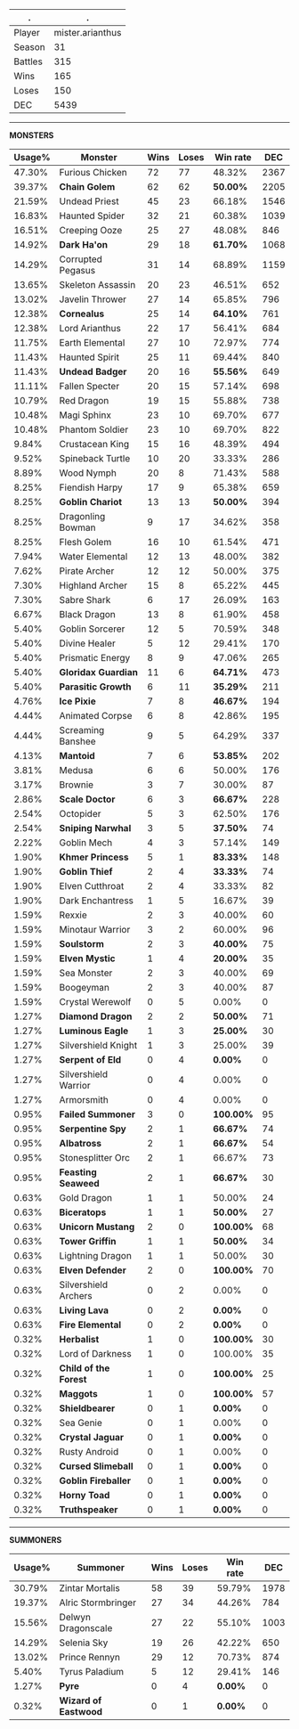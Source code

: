 .|.
|-|-
Player|mister.arianthus
Season|31
Battles|315
Wins|165
Loses|150
DEC|5439

---
**MONSTERS**

Usage%|Monster|Wins|Loses|Win rate|DEC|
-|-|-|-|-|-|
47.30%|Furious Chicken|72|77|48.32%|2367|
39.37%|**Chain Golem**|62|62|**50.00%**|2205|
21.59%|Undead Priest|45|23|66.18%|1546|
16.83%|Haunted Spider|32|21|60.38%|1039|
16.51%|Creeping Ooze|25|27|48.08%|846|
14.92%|**Dark Ha'on**|29|18|**61.70%**|1068|
14.29%|Corrupted Pegasus|31|14|68.89%|1159|
13.65%|Skeleton Assassin|20|23|46.51%|652|
13.02%|Javelin Thrower|27|14|65.85%|796|
12.38%|**Cornealus**|25|14|**64.10%**|761|
12.38%|Lord Arianthus|22|17|56.41%|684|
11.75%|Earth Elemental|27|10|72.97%|774|
11.43%|Haunted Spirit|25|11|69.44%|840|
11.43%|**Undead Badger**|20|16|**55.56%**|649|
11.11%|Fallen Specter|20|15|57.14%|698|
10.79%|Red Dragon|19|15|55.88%|738|
10.48%|Magi Sphinx|23|10|69.70%|677|
10.48%|Phantom Soldier|23|10|69.70%|822|
9.84%|Crustacean King|15|16|48.39%|494|
9.52%|Spineback Turtle|10|20|33.33%|286|
8.89%|Wood Nymph|20|8|71.43%|588|
8.25%|Fiendish Harpy|17|9|65.38%|659|
8.25%|**Goblin Chariot**|13|13|**50.00%**|394|
8.25%|Dragonling Bowman|9|17|34.62%|358|
8.25%|Flesh Golem|16|10|61.54%|471|
7.94%|Water Elemental|12|13|48.00%|382|
7.62%|Pirate Archer|12|12|50.00%|375|
7.30%|Highland Archer|15|8|65.22%|445|
7.30%|Sabre Shark|6|17|26.09%|163|
6.67%|Black Dragon|13|8|61.90%|458|
5.40%|Goblin Sorcerer|12|5|70.59%|348|
5.40%|Divine Healer|5|12|29.41%|170|
5.40%|Prismatic Energy|8|9|47.06%|265|
5.40%|**Gloridax Guardian**|11|6|**64.71%**|473|
5.40%|**Parasitic Growth**|6|11|**35.29%**|211|
4.76%|**Ice Pixie**|7|8|**46.67%**|194|
4.44%|Animated Corpse|6|8|42.86%|195|
4.44%|Screaming Banshee|9|5|64.29%|337|
4.13%|**Mantoid**|7|6|**53.85%**|202|
3.81%|Medusa|6|6|50.00%|176|
3.17%|Brownie|3|7|30.00%|87|
2.86%|**Scale Doctor**|6|3|**66.67%**|228|
2.54%|Octopider|5|3|62.50%|176|
2.54%|**Sniping Narwhal**|3|5|**37.50%**|74|
2.22%|Goblin Mech|4|3|57.14%|149|
1.90%|**Khmer Princess**|5|1|**83.33%**|148|
1.90%|**Goblin Thief**|2|4|**33.33%**|74|
1.90%|Elven Cutthroat|2|4|33.33%|82|
1.90%|Dark Enchantress|1|5|16.67%|39|
1.59%|Rexxie|2|3|40.00%|60|
1.59%|Minotaur Warrior|3|2|60.00%|96|
1.59%|**Soulstorm**|2|3|**40.00%**|75|
1.59%|**Elven Mystic**|1|4|**20.00%**|35|
1.59%|Sea Monster|2|3|40.00%|69|
1.59%|Boogeyman|2|3|40.00%|87|
1.59%|Crystal Werewolf|0|5|0.00%|0|
1.27%|**Diamond Dragon**|2|2|**50.00%**|71|
1.27%|**Luminous Eagle**|1|3|**25.00%**|30|
1.27%|Silvershield Knight|1|3|25.00%|39|
1.27%|**Serpent of Eld**|0|4|**0.00%**|0|
1.27%|Silvershield Warrior|0|4|0.00%|0|
1.27%|Armorsmith|0|4|0.00%|0|
0.95%|**Failed Summoner**|3|0|**100.00%**|95|
0.95%|**Serpentine Spy**|2|1|**66.67%**|74|
0.95%|**Albatross**|2|1|**66.67%**|54|
0.95%|Stonesplitter Orc|2|1|66.67%|73|
0.95%|**Feasting Seaweed**|2|1|**66.67%**|30|
0.63%|Gold Dragon|1|1|50.00%|24|
0.63%|**Biceratops**|1|1|**50.00%**|27|
0.63%|**Unicorn Mustang**|2|0|**100.00%**|68|
0.63%|**Tower Griffin**|1|1|**50.00%**|34|
0.63%|Lightning Dragon|1|1|50.00%|30|
0.63%|**Elven Defender**|2|0|**100.00%**|70|
0.63%|Silvershield Archers|0|2|0.00%|0|
0.63%|**Living Lava**|0|2|**0.00%**|0|
0.63%|**Fire Elemental**|0|2|**0.00%**|0|
0.32%|**Herbalist**|1|0|**100.00%**|30|
0.32%|Lord of Darkness|1|0|100.00%|35|
0.32%|**Child of the Forest**|1|0|**100.00%**|25|
0.32%|**Maggots**|1|0|**100.00%**|57|
0.32%|**Shieldbearer**|0|1|**0.00%**|0|
0.32%|Sea Genie|0|1|0.00%|0|
0.32%|**Crystal Jaguar**|0|1|**0.00%**|0|
0.32%|Rusty Android|0|1|0.00%|0|
0.32%|**Cursed Slimeball**|0|1|**0.00%**|0|
0.32%|**Goblin Fireballer**|0|1|**0.00%**|0|
0.32%|**Horny Toad**|0|1|**0.00%**|0|
0.32%|**Truthspeaker**|0|1|**0.00%**|0|

---
**SUMMONERS**

Usage%|Summoner|Wins|Loses|Win rate|DEC|
-|-|-|-|-|-|
30.79%|Zintar Mortalis|58|39|59.79%|1978|
19.37%|Alric Stormbringer|27|34|44.26%|784|
15.56%|Delwyn Dragonscale|27|22|55.10%|1003|
14.29%|Selenia Sky|19|26|42.22%|650|
13.02%|Prince Rennyn|29|12|70.73%|874|
5.40%|Tyrus Paladium|5|12|29.41%|146|
1.27%|**Pyre**|0|4|**0.00%**|0|
0.32%|**Wizard of Eastwood**|0|1|**0.00%**|0|
